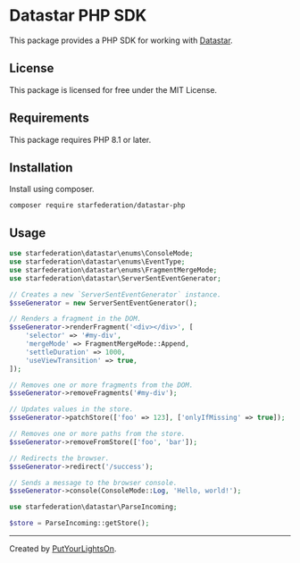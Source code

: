 # Datastar PHP SDK

This package provides a PHP SDK for working with [Datastar](https://data-star.dev/).

## License

This package is licensed for free under the MIT License.

## Requirements

This package requires PHP 8.1 or later.

## Installation

Install using composer.

```shell
composer require starfederation/datastar-php
```

## Usage

```php
use starfederation\datastar\enums\ConsoleMode;
use starfederation\datastar\enums\EventType;
use starfederation\datastar\enums\FragmentMergeMode;
use starfederation\datastar\ServerSentEventGenerator;

// Creates a new `ServerSentEventGenerator` instance.
$sseGenerator = new ServerSentEventGenerator();

// Renders a fragment in the DOM.
$sseGenerator->renderFragment('<div></div>', [
    'selector' => '#my-div',
    'mergeMode' => FragmentMergeMode::Append,
    'settleDuration' => 1000,
    'useViewTransition' => true,
]);

// Removes one or more fragments from the DOM.
$sseGenerator->removeFragments('#my-div');

// Updates values in the store.
$sseGenerator->patchStore(['foo' => 123], ['onlyIfMissing' => true]);

// Removes one or more paths from the store.
$sseGenerator->removeFromStore(['foo', 'bar']);

// Redirects the browser.
$sseGenerator->redirect('/success');

// Sends a message to the browser console.
$sseGenerator->console(ConsoleMode::Log, 'Hello, world!');
```

```php
use starfederation\datastar\ParseIncoming;

$store = ParseIncoming::getStore();
```

---

Created by [PutYourLightsOn](https://putyourlightson.com/).
